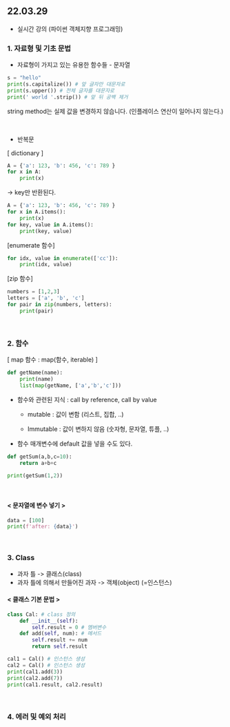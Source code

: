 ## 22.03.29

- 실시간 강의 (파이썬 객체지향 프로그래밍)

### 1. 자료형 및 기초 문법

- 자료형이 가지고 있는 유용한 함수들 - 문자열

```python
s = "hello"
print(s.capitalize()) # 앞 글자만 대문자로
print(s.upper()) # 전체 글자를 대문자로
print(' world '.strip()) # 앞 뒤 공백 제거
```

string method는 실제 값을 변경하지 않습니다. (인플레이스 연산이 일어나지 않는다.)

<br>

- 반복문

[ dictionary ]

```python
A = {'a': 123, 'b': 456, 'c': 789 }
for x in A:
    print(x)
```

-> key만 반환된다.

```python
A = {'a': 123, 'b': 456, 'c': 789 }
for x in A.items():
    print(x)
for key, value in A.items():
    print(key, value)
```

[enumerate 함수]

```python
for idx, value in enumerate(['cc']):
    print(idx, value)
```

[zip 함수]

```python
numbers = [1,2,3]
letters = ['a', 'b', 'c']
for pair in zip(numbers, letters):
    print(pair)
```

<br>

### 2. 함수

[ map 함수 : map(함수, iterable) ]

```python
def getName(name):
    print(name)
    list(map(getName, ['a','b','c']))
```

- 함수와 관련된 지식 : call by reference, call by value

  - mutable : 값이 변함 (리스트, 집합, ..)

  - Immutable : 값이 변하지 않음 (숫자형, 문자열, 튜플, ..)

* 함수 매개변수에 default 값을 넣을 수도 있다.

```python
def getSum(a,b,c=10):
    return a+b+c

print(getSum(1,2))
```

<br>

#### < **문자열에 변수 넣기** >

```python
data = [100]
print(f'after: {data}')
```

<br>

### 3. Class

- 과자 틀 -> 클래스(class)
- 과자 틀에 의해서 만들어진 과자 -> 객체(object) (=인스턴스)

#### < 클래스 기본 문법 >

```python
class Cal: # class 정의
    def __init__(self):
        self.result = 0 # 멤버변수
    def add(self, num): # 메서드
        self.result += num
        return self.result

cal1 = Cal() # 인스턴스 생성
cal2 = Cal() # 인스턴스 생성
print(cal1.add(3))
print(cal2.add(7))
print(cal1.result, cal2.result)
```

<br>

### 4. 에러 및 예외 처리
